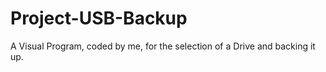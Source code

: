 # Project-USB-Backup
A Visual Program, coded by me, for the selection of a Drive and backing it up.

